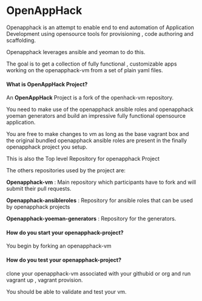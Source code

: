 # OpenAppHack

Openapphack is an attempt to enable end to end automation of Application Development using opensource tools for provisioning , code authoring and scaffolding.

Openapphack leverages ansible and yeoman to do this. 

The goal is to get a collection of fully functional , customizable apps working on the openapphack-vm from a set of plain yaml files. 


#### What is OpenAppHack Project?


An **OpenAppHack** Project is a fork of the openhack-vm repository.

You need to make use of the openapphack ansible roles and openapphack yoeman generators and build an impressive fully functional opensource application. 

You are free to make changes to vm as long as the base vagrant box and the original bundled openapphack ansible roles are present in the finally openapphack project you setup.

This is also the Top level Repository for openapphack Project 

The others repositories used by the project are:

**Openapphack-vm** : Main repository which participants have to fork and will submit their pull requests.

**Openapphack-ansibleroles** : Repository for ansible roles that can be used by openapphack projects 

**Openapphack-yoeman-generators** : Repository for the generators. 


#### How do you start your openapphack-project?

You begin by forking an openapphack-vm 

#### How do you test your openapphack-project?

clone your openapphack-vm associated with your githubid or org and run vagrant up , vagrant provision.

You should be able to validate and test your vm.

